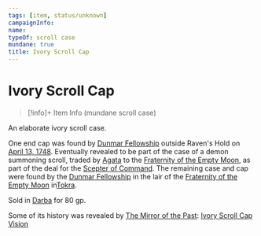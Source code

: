 ```yaml
---
tags: [item, status/unknown]
campaignInfo:
name:
typeOf: scroll case
mundane: true
title: Ivory Scroll Cap
---
```

# Ivory Scroll Cap
>[!info]+ Item Info
>(mundane scroll case)

An elaborate ivory scroll case. 

One end cap was found by [Dunmar Fellowship](<../../../../people/pcs/dunmar-fellowship/dunmar-fellowship.md>) outside Raven's Hold on [April 13, 1748](<../../session-notes/session-13-dufr.md>). Eventually revealed to be part of the case of a demon summoning scroll, traded by [Agata](<../../../../people/fey/agata.md>) to the [Fraternity of the Empty Moon](<../../../../groups/fraternity-of-the-empty-moon.md>), as part of the deal for the [Scepter of Command](<../../../../things/artifacts-of-power/scepter-of-command.md>). The remaining case and cap were found by the [Dunmar Fellowship](<../../../../people/pcs/dunmar-fellowship/dunmar-fellowship.md>) in the lair of the [Fraternity of the Empty Moon](<../../../../groups/fraternity-of-the-empty-moon.md>) in[Tokra](<../../../../gazetteer/greater-dunmar/realms/dunmar/central-dunmar/tokra/tokra.md>). 

Sold in [Darba](<../../../../gazetteer/greater-dunmar/realms/dunmar/coastal-dunmar/darba/darba.md>) for 80 gp. 

Some of its history was revealed by [The Mirror of the Past](<../treasure-from-stormcaller-tower/the-mirror-of-the-past.md>): [Ivory Scroll Cap Vision](<../../mirror-visions/ivory-scroll-cap-vision.md>)